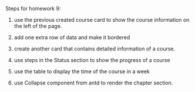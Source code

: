 Steps for homework 9:

1. use the previous created course card to show the course information on the left of the page.

2. add one extra row of data and make it bordered

3. create another card that contains detailed information of a course.

4. use steps in the Status section to show the progress of a course

5. use the table to display the time of the course in a week

6. use Collapse component from antd to render the chapter section.